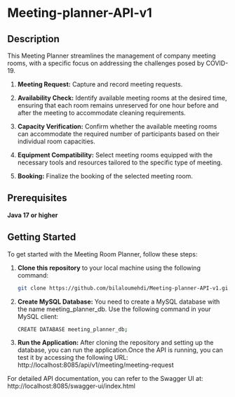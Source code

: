# Meeting-planner-API-v1


## Description

This Meeting Planner streamlines the management of company meeting rooms, with a specific focus on addressing the challenges posed by COVID-19.

1. **Meeting Request:** Capture and record meeting requests.

2. **Availability Check:** Identify available meeting rooms at the desired time, ensuring that each room remains unreserved for one hour before and after the meeting to accommodate cleaning requirements.

3. **Capacity Verification:** Confirm whether the available meeting rooms can accommodate the required number of participants based on their individual room capacities.

4. **Equipment Compatibility:** Select meeting rooms equipped with the necessary tools and resources tailored to the specific type of meeting.

5. **Booking:** Finalize the booking of the selected meeting room.

## Prerequisites
  **Java 17 or higher**

## Getting Started

To get started with the Meeting Room Planner, follow these steps:

1. **Clone this repository** to your local machine using the following command:

   ```bash
   git clone https://github.com/bilaloumehdi/Meeting-planner-API-v1.git
2. **Create MySQL Database:** You need to create a MySQL database with the name meeting_planner_db. Use the following command in your MySQL client:
    ```bash
    CREATE DATABASE meeting_planner_db;
3. **Run the Application:**
After cloning the repository and setting up the database, you can run the application.Once the API is running, you can test it by accessing the following URL:
  http://localhost:8085/api/v1/meeting/meeting-request

For detailed API documentation, you can refer to the Swagger UI at:
http://localhost:8085/swagger-ui/index.html
